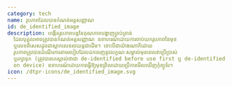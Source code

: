 ```yaml
---
category: tech
name: រូបភាពដែលបានកំណត់អត្តសញ្ញាណ
id: de_identified_image
description: បង្កើតរូបភាពបន្តនៃគុណភាពបង្ហាញគ្រប់គ្រាន់
  ដែលបុគ្គលអាចត្រូវបានកំណត់អត្តសញ្ញាណ ឧទាហរណ៍ដោយការចាប់យករូបភាពនៃមុខ
  ឬលេខពិសេសដូចជាស្លាកលេខរថយន្តជាដើម។ ទោះបីជាយ៉ាងណាក៏ដោយ
  រូបភាពត្រូវបានដំណើរការតាមរបៀបដែលដកចេញនូវលក្ខណៈសម្គាល់មុនពេលវាប្រើប្រាស់
  ឬរក្សាទុក (ត្រូវបានគេស្គាល់ថាជា de-identified before use first ឬ de-identified
  on device) ឧទាហរណ៍ដោយការធ្វើឱ្យមុខព្រិលដោយប្រើការមើលឃើញកុំព្យូទ័រ។
icon: /dtpr-icons/de_identified_image.svg
---
```

